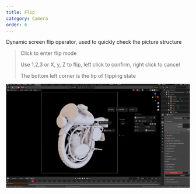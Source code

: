 ```yaml
---
title: Flip
category: Camera
order: 6
---
```


Dynamic screen flip operator, used to quickly check the picture structure

> Click to enter flip mode
>
> Use 1,2,3 or X, y, Z to flip, left click to confirm, right click to cancel
>
> The bottom left corner is the tip of flipping state 

![flip](../../uploads/flip.gif)